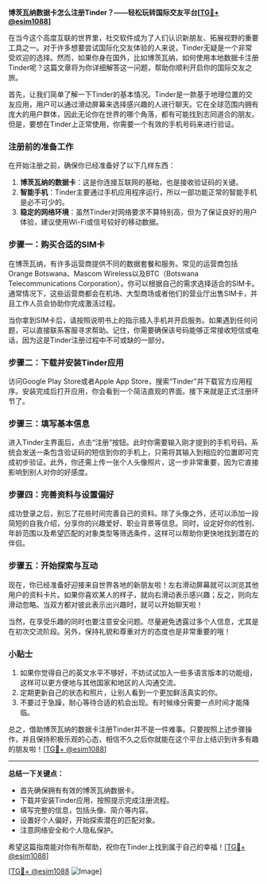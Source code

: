 **博茨瓦纳数据卡怎么注册Tinder？——轻松玩转国际交友平台[[TG💪+ @esim1088](https://t.me/s/esim1088)]**

在当今这个高度互联的世界里，社交软件成为了人们认识新朋友、拓展视野的重要工具之一。对于许多想要尝试国际化交友体验的人来说，Tinder无疑是一个非常受欢迎的选择。然而，如果你身在国外，比如博茨瓦纳，如何使用本地数据卡注册Tinder呢？这篇文章将为你详细解答这一问题，帮助你顺利开启你的国际交友之旅。

首先，让我们简单了解一下Tinder的基本情况。Tinder是一款基于地理位置的交友应用，用户可以通过滑动屏幕来选择感兴趣的人进行聊天。它在全球范围内拥有庞大的用户群体，因此无论你在世界的哪个角落，都有可能找到志同道合的朋友。但是，要想在Tinder上正常使用，你需要一个有效的手机号码来进行验证。

### 注册前的准备工作

在开始注册之前，确保你已经准备好了以下几样东西：
1. **博茨瓦纳的数据卡**：这是你连接互联网的基础，也是接收验证码的关键。
2. **智能手机**：Tinder主要通过手机应用程序运行，所以一部功能正常的智能手机是必不可少的。
3. **稳定的网络环境**：虽然Tinder对网络要求不算特别高，但为了保证良好的用户体验，建议使用Wi-Fi或信号较好的移动数据。

### 步骤一：购买合适的SIM卡

在博茨瓦纳，有许多运营商提供不同的数据套餐和服务。常见的运营商包括Orange Botswana、Mascom Wireless以及BTC（Botswana Telecommunications Corporation）。你可以根据自己的需求选择适合的SIM卡。通常情况下，这些运营商都会在机场、大型商场或者他们的营业厅出售SIM卡，并且工作人员会协助你完成激活过程。

当你拿到SIM卡后，请按照说明书上的指示插入手机并开启服务。如果遇到任何问题，可以直接联系客服寻求帮助。记住，你需要确保该号码能够正常接收短信或电话，因为这是Tinder注册过程中不可或缺的一部分。

### 步骤二：下载并安装Tinder应用

访问Google Play Store或者Apple App Store，搜索“Tinder”并下载官方应用程序。安装完成后打开应用，你会看到一个简洁直观的界面。接下来就是正式注册环节了。

### 步骤三：填写基本信息

进入Tinder主界面后，点击“注册”按钮。此时你需要输入刚才提到的手机号码。系统会发送一条包含验证码的短信到你的手机上，只需将其输入到相应的位置即可完成初步验证。此外，你还需上传一张个人头像照片，这一步非常重要，因为它直接影响到别人对你的好感度。

### 步骤四：完善资料与设置偏好

成功登录之后，别忘了花些时间完善自己的资料。除了头像之外，还可以添加一段简短的自我介绍，分享你的兴趣爱好、职业背景等信息。同时，设定好你的性别、年龄范围以及希望匹配的对象类型等筛选条件，这样可以帮助你更快地找到潜在的伴侣。

### 步骤五：开始探索与互动

现在，你已经准备好迎接来自世界各地的新朋友啦！左右滑动屏幕就可以浏览其他用户的资料卡片。如果你喜欢某人的样子，就向右滑动表示感兴趣；反之，则向左滑动忽略。当双方都对彼此表示出兴趣时，就可以开始聊天啦！

当然，在享受乐趣的同时也要注意安全问题。尽量避免透露过多个人信息，尤其是在初次交流阶段。另外，保持礼貌和尊重对方的态度也是非常重要的哦！

### 小贴士

1. 如果你觉得自己的英文水平不够好，不妨试试加入一些多语言版本的功能组，这样可以更方便地与其他国家和地区的人沟通交流。
2. 定期更新自己的状态和照片，让别人看到一个更加鲜活真实的你。
3. 不要过于急躁，耐心等待合适的机会出现。有时候缘分需要一点时间才能降临。

总之，借助博茨瓦纳的数据卡注册Tinder并不是一件难事。只要按照上述步骤操作，并且保持积极乐观的心态，相信不久之后你就能在这个平台上结识到许多有趣的朋友啦！[[TG💪+ @esim1088](https://t.me/s/esim1088)]

---

**总结一下关键点：**
- 首先确保拥有有效的博茨瓦纳数据卡。
- 下载并安装Tinder应用，按照提示完成注册流程。
- 填写完整的信息，包括头像、简介等内容。
- 设置好个人偏好，开始探索潜在的匹配对象。
- 注意网络安全和个人隐私保护。

希望这篇指南能对你有所帮助，祝你在Tinder上找到属于自己的幸福！[[TG💪+ @esim1088](https://t.me/s/esim1088)] 

[[TG💪+ @esim1088](https://t.me/s/esim1088) ![Image](https://i.postimg.cc/4NQfJmqS/Snipaste-2025-05-13-00-14-12.png)]